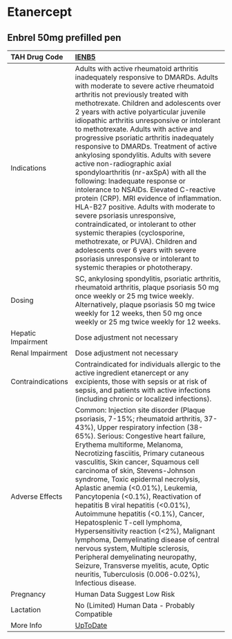 # Etanercept

## Enbrel 50mg prefilled pen

| TAH Drug Code      | [IENB5](https://www.tahsda.org.tw/drugs/hissearch.php?drug_code=IENB5)                                                                                                                                                                                                                                                                                                                                                                                                                                                                                                                                                                                                                                                                                                                                                                                                                                                                                                                        |
|:-------------------|:----------------------------------------------------------------------------------------------------------------------------------------------------------------------------------------------------------------------------------------------------------------------------------------------------------------------------------------------------------------------------------------------------------------------------------------------------------------------------------------------------------------------------------------------------------------------------------------------------------------------------------------------------------------------------------------------------------------------------------------------------------------------------------------------------------------------------------------------------------------------------------------------------------------------------------------------------------------------------------------------|
| Indications        | Adults with active rheumatoid arthritis inadequately responsive to DMARDs. Adults with moderate to severe active rheumatoid arthritis not previously treated with methotrexate. Children and adolescents over 2 years with active polyarticular juvenile idiopathic arthritis unresponsive or intolerant to methotrexate. Adults with active and progressive psoriatic arthritis inadequately responsive to DMARDs. Treatment of active ankylosing spondylitis. Adults with severe active non-radiographic axial spondyloarthritis (nr-axSpA) with all the following: Inadequate response or intolerance to NSAIDs. Elevated C-reactive protein (CRP). MRI evidence of inflammation. HLA-B27 positive. Adults with moderate to severe psoriasis unresponsive, contraindicated, or intolerant to other systemic therapies (cyclosporine, methotrexate, or PUVA). Children and adolescents over 6 years with severe psoriasis unresponsive or intolerant to systemic therapies or phototherapy. |
| Dosing             | SC, ankylosing spondylitis, psoriatic arthritis, rheumatoid arthritis, plaque psoriasis 50 mg once weekly or 25 mg twice weekly. Alternatively, plaque psoriasis 50 mg twice weekly for 12 weeks, then 50 mg once weekly or 25 mg twice weekly for 12 weeks.                                                                                                                                                                                                                                                                                                                                                                                                                                                                                                                                                                                                                                                                                                                                  |
| Hepatic Impairment | Dose adjustment not necessary                                                                                                                                                                                                                                                                                                                                                                                                                                                                                                                                                                                                                                                                                                                                                                                                                                                                                                                                                                 |
| Renal Impairment   | Dose adjustment not necessary                                                                                                                                                                                                                                                                                                                                                                                                                                                                                                                                                                                                                                                                                                                                                                                                                                                                                                                                                                 |
| Contraindications  | Contraindicated for individuals allergic to the active ingredient etanercept or any excipients, those with sepsis or at risk of sepsis, and patients with active infections (including chronic or localized infections).                                                                                                                                                                                                                                                                                                                                                                                                                                                                                                                                                                                                                                                                                                                                                                      |
| Adverse Effects    | Common: Injection site disorder (Plaque psoriasis, 7-15%; rheumatoid arthritis, 37-43%), Upper respiratory infection (38-65%). Serious: Congestive heart failure, Erythema multiforme, Melanoma, Necrotizing fasciitis, Primary cutaneous vasculitis, Skin cancer, Squamous cell carcinoma of skin, Stevens-Johnson syndrome, Toxic epidermal necrolysis, Aplastic anemia (<0.01%), Leukemia, Pancytopenia (<0.1%), Reactivation of hepatitis B viral hepatitis (<0.01%), Autoimmune hepatitis (<0.1%), Cancer, Hepatosplenic T-cell lymphoma, Hypersensitivity reaction (<2%), Malignant lymphoma, Demyelinating disease of central nervous system, Multiple sclerosis, Peripheral demyelinating neuropathy, Seizure, Transverse myelitis, acute, Optic neuritis, Tuberculosis (0.006-0.02%), Infectious disease.                                                                                                                                                                            |
| Pregnancy          | Human Data Suggest Low Risk                                                                                                                                                                                                                                                                                                                                                                                                                                                                                                                                                                                                                                                                                                                                                                                                                                                                                                                                                                   |
| Lactation          | No (Limited) Human Data - Probably Compatible                                                                                                                                                                                                                                                                                                                                                                                                                                                                                                                                                                                                                                                                                                                                                                                                                                                                                                                                                 |
| More Info          | [UpToDate](https://www.uptodate.com/contents/etanercept-drug-information)                                                                                                                                                                                                                                                                                                                                                                                                                                                                                                                                                                                                                                                                                                                                                                                                                                                                                                                     |

